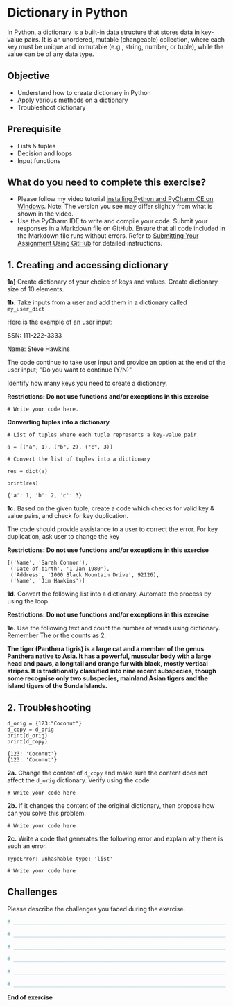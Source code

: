 # Dictionary in Python

In Python, a dictionary is a built-in data structure that stores data in key-value pairs. It is an unordered, mutable (changeable) collection, where each key must be unique and immutable (e.g., string, number, or tuple), while the value can be of any data type.

## Objective

- Understand how to create dictionary in Python
- Apply various methods on a dictionary
- Troubleshoot dictionary

## Prerequisite

- Lists & tuples
- Decision and loops
- Input functions

## What do you need to complete this exercise?

- Please follow my video tutorial [installing Python and PyCharm CE on Windows](https://youtu.be/nFN0JW43GKY). Note: The version you see may differ slightly from what is shown in the video.
- Use the PyCharm IDE to write and compile your code. Submit your responses in a Markdown file on GitHub. Ensure that all code included in the Markdown file runs without errors. Refer to [Submitting Your Assignment Using GitHub](https://sdccd-edu.zoom.us/rec/share/F4rK6ZABMXlRn4aGlZ9P005e-iRKwq8rr9KuawDoJ77TdkybKU2tpf4l4QSe113g.ut4jpVaqaPY0oI7b?startTime=1725121532000) for detailed instructions.

## 1. Creating and accessing dictionary

**1a)** Create dictionary of your choice of keys and values. Create dictionary size of 10 elements.

**1b.** Take inputs from a user and add them in a dictionary called `my_user_dict`

Here is the example of an user input:

SSN: 111-222-3333

Name: Steve Hawkins

The code continue to take user input and provide an option at the end of the user input; "Do you want to continue (Y/N)"

Identify how many keys you need to create a dictionary.

**Restrictions: Do not use functions and/or exceptions in this exercise**

```
# Write your code here.
```

**Converting tuples into a dictionary**

```
# List of tuples where each tuple represents a key-value pair

a = [("a", 1), ("b", 2), ("c", 3)]

# Convert the list of tuples into a dictionary

res = dict(a)

print(res)
```

```
{'a': 1, 'b': 2, 'c': 3}
```

**1c.** Based on the given tuple, create a code which checks for valid key & value pairs, and check for key duplication.

The code should provide assistance to a user to correct the error. For key duplication, ask user to change the key

**Restrictions: Do not use functions and/or exceptions in this exercise**

```
[('Name', 'Sarah Connor'),
 ('Date of birth', '1 Jan 1980'),
 ('Address', '1000 Black Mountain Drive', 92126),
 ('Name', 'Jim Hawkins')]
```

**1d.** Convert the following list into a dictionary. Automate the process by using the loop.

**Restrictions: Do not use functions and/or exceptions in this exercise**

**1e.** Use the following text and count the number of words using dictionary. Remember The or the counts as 2.

**The tiger (Panthera tigris) is a large cat and a member of the genus Panthera native to Asia. It has a powerful, muscular body with a large head and paws, a long tail and orange fur with black, mostly vertical stripes. It is traditionally classified into nine recent subspecies, though some recognise only two subspecies, mainland Asian tigers and the island tigers of the Sunda Islands.**

## 2. Troubleshooting

```
d_orig = {123:"Coconut"}
d_copy = d_orig
print(d_orig)
print(d_copy)
```

```
{123: 'Coconut'}
{123: 'Coconut'}
```

**2a.** Change the content of `d_copy` and make sure the content does not affect the `d_orig` dictionary. Verify using the code.

```
# Write your code here
```

**2b.** If it changes the content of the original dictionary, then propose how can you solve this problem.

```
# Write your code here
```

**2c.** Write a code that generates the following error and explain why there is such an error.

```
TypeError: unhashable type: 'list'
```

```
# Write your code here
```

## Challenges

Please describe the challenges you faced during the exercise.

```python
# _________________________________________________________________________________________________

# _________________________________________________________________________________________________

# _________________________________________________________________________________________________

# _________________________________________________________________________________________________

# _________________________________________________________________________________________________

# _________________________________________________________________________________________________

```

**End of exercise**

